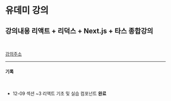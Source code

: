 # 유데미 강의

## 강의내용 리액트 + 리덕스 + Next.js + 타스 종합강의

<br/>

[강의주소](https://www.udemy.com/course/best-react/)

---

#### 기록   

<br/>

* 12-09 섹션 ~3 리액트 기초 및 실습 컴포넌트 **완료**